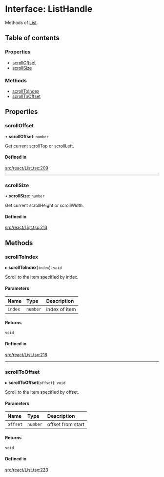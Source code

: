 # Interface: ListHandle

Methods of [List](../API.md#list).

## Table of contents

### Properties

- [scrollOffset](ListHandle.md#scrolloffset)
- [scrollSize](ListHandle.md#scrollsize)

### Methods

- [scrollToIndex](ListHandle.md#scrolltoindex)
- [scrollToOffset](ListHandle.md#scrolltooffset)

## Properties

### scrollOffset

• **scrollOffset**: `number`

Get current scrollTop or scrollLeft.

#### Defined in

[src/react/List.tsx:209](https://github.com/inokawa/virtua/blob/bcc05ab/src/react/List.tsx#L209)

___

### scrollSize

• **scrollSize**: `number`

Get current scrollHeight or scrollWidth.

#### Defined in

[src/react/List.tsx:213](https://github.com/inokawa/virtua/blob/bcc05ab/src/react/List.tsx#L213)

## Methods

### scrollToIndex

▸ **scrollToIndex**(`index`): `void`

Scroll to the item specified by index.

#### Parameters

| Name | Type | Description |
| :------ | :------ | :------ |
| `index` | `number` | index of item |

#### Returns

`void`

#### Defined in

[src/react/List.tsx:218](https://github.com/inokawa/virtua/blob/bcc05ab/src/react/List.tsx#L218)

___

### scrollToOffset

▸ **scrollToOffset**(`offset`): `void`

Scroll to the item specified by offset.

#### Parameters

| Name | Type | Description |
| :------ | :------ | :------ |
| `offset` | `number` | offset from start |

#### Returns

`void`

#### Defined in

[src/react/List.tsx:223](https://github.com/inokawa/virtua/blob/bcc05ab/src/react/List.tsx#L223)
